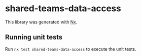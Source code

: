 # shared-teams-data-access

This library was generated with [Nx](https://nx.dev).

## Running unit tests

Run `nx test shared-teams-data-access` to execute the unit tests.
